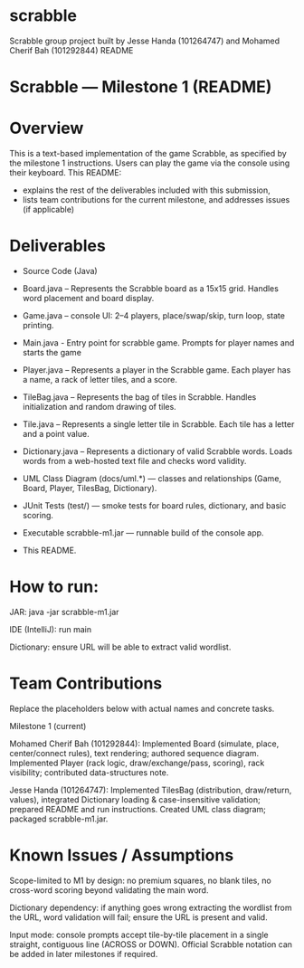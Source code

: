 # scrabble
Scrabble group project built by Jesse Handa (101264747) and Mohamed Cherif Bah (101292844)
README

# Scrabble — Milestone 1 (README)
# Overview

This is a text-based implementation of the game Scrabble, as specified by the milestone 1 instructions. Users can play the game via the console using their keyboard. This README:

- explains the rest of the deliverables included with this submission,
- lists team contributions for the current milestone, and addresses issues (if applicable)

# Deliverables

- Source Code (Java)

- Board.java – Represents the Scrabble board as a 15x15 grid. Handles word placement and board display.

- Game.java – console UI: 2–4 players, place/swap/skip, turn loop, state printing.

- Main.java - Entry point for scrabble game. Prompts for player names and starts the game

- Player.java – Represents a player in the Scrabble game. Each player has a name, a rack of letter tiles, and a score.

- TileBag.java – Represents the bag of tiles in Scrabble. Handles initialization and random drawing of tiles.

- Tile.java – Represents a single letter tile in Scrabble. Each tile has a letter and a point value.

- Dictionary.java – Represents a dictionary of valid Scrabble words. Loads words from a web-hosted text file and checks word validity.

- UML Class Diagram (docs/uml.*) — classes and relationships (Game, Board, Player, TilesBag, Dictionary).

- JUnit Tests (test/) — smoke tests for board rules, dictionary, and basic scoring.

- Executable scrabble-m1.jar — runnable build of the console app.

- This README.

# How to run:

JAR: java -jar scrabble-m1.jar

IDE (IntelliJ): run main

Dictionary: ensure URL will be able to extract valid wordlist.

# Team Contributions

Replace the placeholders below with actual names and concrete tasks.

Milestone 1 (current)

Mohamed Cherif Bah (101292844): Implemented Board (simulate, place, center/connect rules), text rendering; authored sequence diagram. Implemented Player (rack logic, draw/exchange/pass, scoring), rack visibility; contributed data-structures note.

Jesse Handa (101264747): Implemented TilesBag (distribution, draw/return, values), integrated Dictionary loading & case-insensitive validation; prepared README and run instructions. Created UML class diagram; packaged scrabble-m1.jar.


# Known Issues / Assumptions

Scope-limited to M1 by design: no premium squares, no blank tiles, no cross-word scoring beyond validating the main word.

Dictionary dependency: if anything goes wrong extracting the wordlist from the URL, word validation will fail; ensure the URL is present and valid.

Input mode: console prompts accept tile-by-tile placement in a single straight, contiguous line (ACROSS or DOWN). Official Scrabble notation can be added in later milestones if required.
